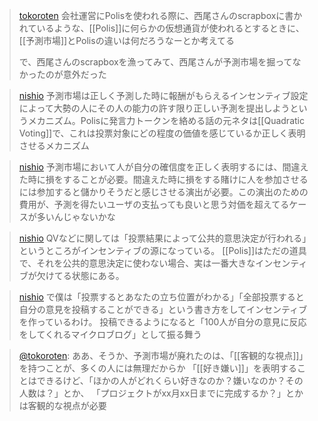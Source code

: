 
> [tokoroten](https://twitter.com/tokoroten/status/1648387223950344197) 会社運営にPolisを使われる際に、西尾さんのscrapboxに書かれているような、[[Polis]]に何らかの仮想通貨が使われるとするときに、
>  [[予測市場]]とPolisの違いは何だろうなーとか考えてる
>
>  で、西尾さんのscrapboxを漁ってみて、西尾さんが予測市場を掘ってなかったのが意外だった

> [nishio](https://twitter.com/nishio/status/1648482067087515648) 予測市場は正しく予測した時に報酬がもらえるインセンティブ設定によって大勢の人にその人の能力の許す限り正しい予測を提出しようというメカニズム。Polisに発言力トークンを絡める話の元ネタは[[Quadratic Voting]]で、これは投票対象にどの程度の価値を感じているか正しく表明させるメカニズム

> [nishio](https://twitter.com/nishio/status/1648485987100807168) 予測市場において人が自分の確信度を正しく表明するには、間違えた時に損をすることが必要。間違えた時に損をする賭けに人を参加させるには参加すると儲かりそうだと感じさせる演出が必要。この演出のための費用が、予測を得たいユーザの支払っても良いと思う対価を超えてるケースが多いんじゃないかな

> [nishio](https://twitter.com/nishio/status/1648489002595651585) QVなどに関しては「投票結果によって公共的意思決定が行われる」というところがインセンティブの源になっている。
>  [[Polis]]はただの道具で、それを公共的意思決定に使わない場合、実は一番大きなインセンティブが欠けてる状態にある。

> [nishio](https://twitter.com/nishio/status/1648489842299539456)
>  で僕は「投票するとあなたの立ち位置がわかる」「全部投票すると自分の意見を投稿することができる」という書き方をしてインセンティブを作っているわけ。
>  投稿できるようになると「100人が自分の意見に反応をしてくれるマイクロブログ」として振る舞う



> [@tokoroten](https://twitter.com/tokoroten/status/1648389031439519745?s=20): ああ、そうか、予測市場が廃れたのは、「[[客観的な視点]]」を持つことが、多くの人には無理だからか
> 「[[好き嫌い]]」を表明することはできるけど、「ほかの人がどれくらい好きなのか？嫌いなのか？その人数は？」とか、
> 「プロジェクトがxx月xx日までに完成するか？」とかは客観的な視点が必要

